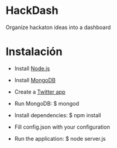 HackDash
========

Organize hackaton ideas into a dashboard

Instalación
===========

* Install [Node.js](http://nodejs.org)

* Install [MongoDB](http://mongodb.org)

* Create a [Twitter app](https://dev.twitter.com/)

* Run MongoDB: $ mongod

* Install dependencies: $ npm install

* Fill config.json with your configuration

* Run the application: $ node server.js
